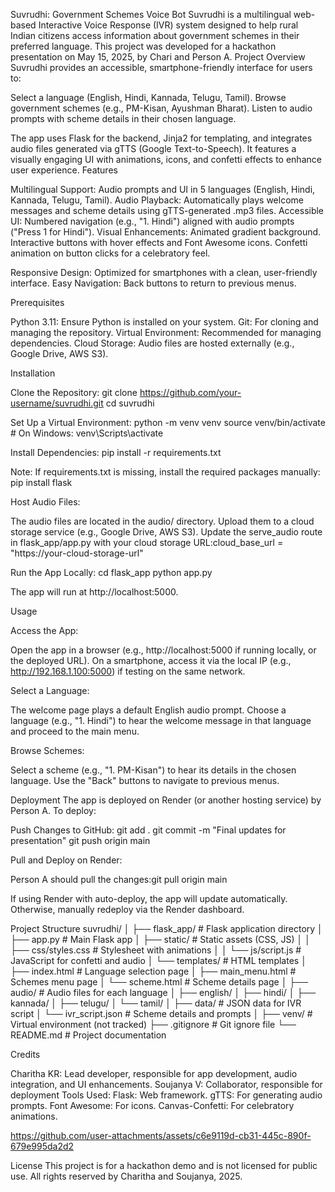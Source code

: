 Suvrudhi: Government Schemes Voice Bot
Suvrudhi is a multilingual web-based Interactive Voice Response (IVR) system designed to help rural Indian citizens access information about government schemes in their preferred language. This project was developed for a hackathon presentation on May 15, 2025, by Chari and Person A.
Project Overview
Suvrudhi provides an accessible, smartphone-friendly interface for users to:

Select a language (English, Hindi, Kannada, Telugu, Tamil).
Browse government schemes (e.g., PM-Kisan, Ayushman Bharat).
Listen to audio prompts with scheme details in their chosen language.

The app uses Flask for the backend, Jinja2 for templating, and integrates audio files generated via gTTS (Google Text-to-Speech). It features a visually engaging UI with animations, icons, and confetti effects to enhance user experience.
Features

Multilingual Support: Audio prompts and UI in 5 languages (English, Hindi, Kannada, Telugu, Tamil).
Audio Playback: Automatically plays welcome messages and scheme details using gTTS-generated .mp3 files.
Accessible UI: Numbered navigation (e.g., "1. Hindi") aligned with audio prompts ("Press 1 for Hindi").
Visual Enhancements:
Animated gradient background.
Interactive buttons with hover effects and Font Awesome icons.
Confetti animation on button clicks for a celebratory feel.


Responsive Design: Optimized for smartphones with a clean, user-friendly interface.
Easy Navigation: Back buttons to return to previous menus.

Prerequisites

Python 3.11: Ensure Python is installed on your system.
Git: For cloning and managing the repository.
Virtual Environment: Recommended for managing dependencies.
Cloud Storage: Audio files are hosted externally (e.g., Google Drive, AWS S3).

Installation

Clone the Repository:
git clone https://github.com/your-username/suvrudhi.git
cd suvrudhi


Set Up a Virtual Environment:
python -m venv venv
source venv/bin/activate  # On Windows: venv\Scripts\activate


Install Dependencies:
pip install -r requirements.txt

Note: If requirements.txt is missing, install the required packages manually:
pip install flask


Host Audio Files:

The audio files are located in the audio/ directory.
Upload them to a cloud storage service (e.g., Google Drive, AWS S3).
Update the serve_audio route in flask_app/app.py with your cloud storage URL:cloud_base_url = "https://your-cloud-storage-url"




Run the App Locally:
cd flask_app
python app.py


The app will run at http://localhost:5000.



Usage

Access the App:

Open the app in a browser (e.g., http://localhost:5000 if running locally, or the deployed URL).
On a smartphone, access it via the local IP (e.g., http://192.168.1.100:5000) if testing on the same network.


Select a Language:

The welcome page plays a default English audio prompt.
Choose a language (e.g., "1. Hindi") to hear the welcome message in that language and proceed to the main menu.


Browse Schemes:

Select a scheme (e.g., "1. PM-Kisan") to hear its details in the chosen language.
Use the "Back" buttons to navigate to previous menus.



Deployment
The app is deployed on Render (or another hosting service) by Person A. To deploy:

Push Changes to GitHub:
git add .
git commit -m "Final updates for presentation"
git push origin main


Pull and Deploy on Render:

Person A should pull the changes:git pull origin main


If using Render with auto-deploy, the app will update automatically. Otherwise, manually redeploy via the Render dashboard.



Project Structure
suvrudhi/
│
├── flask_app/                 # Flask application directory
│   ├── app.py                 # Main Flask app
│   ├── static/                # Static assets (CSS, JS)
│   │   ├── css/styles.css     # Stylesheet with animations
│   │   └── js/script.js       # JavaScript for confetti and audio
│   └── templates/             # HTML templates
│       ├── index.html         # Language selection page
│       ├── main_menu.html     # Schemes menu page
│       └── scheme.html        # Scheme details page
│
├── audio/                     # Audio files for each language
│   ├── english/
│   ├── hindi/
│   ├── kannada/
│   ├── telugu/
│   └── tamil/
│
├── data/                      # JSON data for IVR script
│   └── ivr_script.json        # Scheme details and prompts
│
├── venv/                      # Virtual environment (not tracked)
├── .gitignore                 # Git ignore file
└── README.md                  # Project documentation

Credits

Charitha KR: Lead developer, responsible for app development, audio integration, and UI enhancements.
Soujanya V: Collaborator, responsible for deployment 
Tools Used:
Flask: Web framework.
gTTS: For generating audio prompts.
Font Awesome: For icons.
Canvas-Confetti: For celebratory animations.




https://github.com/user-attachments/assets/c6e9119d-cb31-445c-890f-679e995da2d2


License
This project is for a hackathon demo and is not licensed for public use. All rights reserved by Charitha and Soujanya, 2025.
